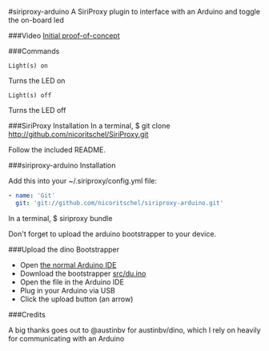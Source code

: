 #siriproxy-arduino
A SiriProxy plugin to interface with an Arduino and toggle the on-board led

###Video
[Initial proof-of-concept](http://www.youtube.com/watch?v=l1QvFahhBUU)

###Commands

`Light(s) on`

Turns the LED on

`Light(s) off`

Turns the LED off

###SiriProxy Installation
In a terminal, $ git clone http://github.com/nicoritschel/SiriProxy.git

Follow the included README.

###siriproxy-arduino Installation

Add this into your ~/.siriproxy/config.yml file:

```yml
- name: 'Git'
  git: 'git://github.com/nicoritschel/siriproxy-arduino.git'
```

In a terminal, $ siriproxy bundle

Don't forget to upload the arduino bootstrapper to your device.

###Upload the dino Bootstrapper

 * Open [the normal Arduino IDE](http://arduino.cc/en/Main/Software)
 * Download the bootstrapper [src/du.ino](https://raw.github.com/austinbv/dino/master/src/du.ino)
 * Open the file in the Arduino IDE
 * Plug in your Arduino via USB
 * Click the upload button (an arrow)

###Credits

A big thanks goes out to @austinbv for austinbv/dino, which I rely on heavily for communicating with an Arduino
